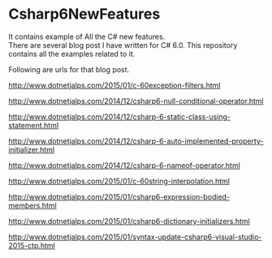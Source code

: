 Csharp6NewFeatures
==================
It contains example of All the C# new features.  
There are several blog post I have written for C# 6.0. This repository contains all the examples related to it.

Following are urls for that blog post.

http://www.dotnetjalps.com/2015/01/c-60exception-filters.html

http://www.dotnetjalps.com/2014/12/csharp6-null-conditional-operator.html

http://www.dotnetjalps.com/2014/12/csharp-6-static-class-using-statement.html

http://www.dotnetjalps.com/2014/12/csharp-6-auto-implemented-property-initializer.html

http://www.dotnetjalps.com/2014/12/csharp-6-nameof-operator.html

http://www.dotnetjalps.com/2015/01/c-60string-interpolation.html

http://www.dotnetjalps.com/2015/01/csharp6-expression-bodied-members.html

http://www.dotnetjalps.com/2015/01/csharp6-dictionary-initializers.html

http://www.dotnetjalps.com/2015/01/syntax-update-csharp6-visual-studio-2015-ctp.html
